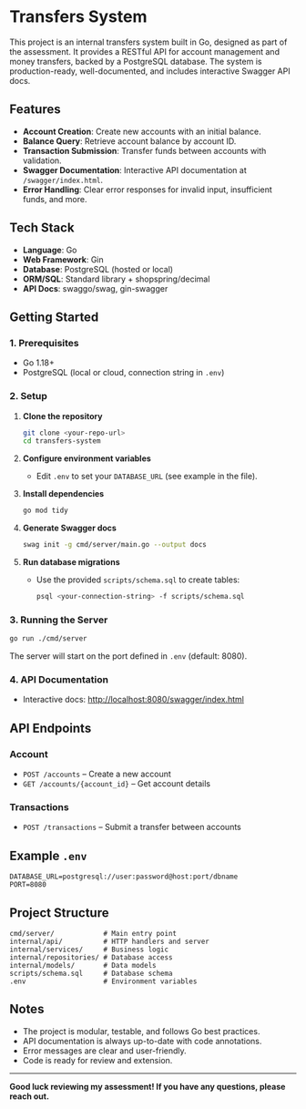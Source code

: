 # Transfers System

This project is an internal transfers system built in Go, designed as part of the assessment. It provides a RESTful API for account management and money transfers, backed by a PostgreSQL database. The system is production-ready, well-documented, and includes interactive Swagger API docs.

## Features
- **Account Creation**: Create new accounts with an initial balance.
- **Balance Query**: Retrieve account balance by account ID.
- **Transaction Submission**: Transfer funds between accounts with validation.
- **Swagger Documentation**: Interactive API documentation at `/swagger/index.html`.
- **Error Handling**: Clear error responses for invalid input, insufficient funds, and more.

## Tech Stack
- **Language**: Go
- **Web Framework**: Gin
- **Database**: PostgreSQL (hosted or local)
- **ORM/SQL**: Standard library + shopspring/decimal
- **API Docs**: swaggo/swag, gin-swagger

## Getting Started

### 1. Prerequisites
- Go 1.18+
- PostgreSQL (local or cloud, connection string in `.env`)

### 2. Setup
1. **Clone the repository**
   ```sh
   git clone <your-repo-url>
   cd transfers-system
   ```
2. **Configure environment variables**
   - Edit `.env` to set your `DATABASE_URL` (see example in the file).

3. **Install dependencies**
   ```sh
   go mod tidy
   ```

4. **Generate Swagger docs**
   ```sh
   swag init -g cmd/server/main.go --output docs
   ```

5. **Run database migrations**
   - Use the provided `scripts/schema.sql` to create tables:
     ```sh
     psql <your-connection-string> -f scripts/schema.sql
     ```

### 3. Running the Server
```sh
go run ./cmd/server
```
The server will start on the port defined in `.env` (default: 8080).

### 4. API Documentation
- Interactive docs: [http://localhost:8080/swagger/index.html](http://localhost:8080/swagger/index.html)

## API Endpoints

### Account
- `POST /accounts` – Create a new account
- `GET /accounts/{account_id}` – Get account details

### Transactions
- `POST /transactions` – Submit a transfer between accounts

## Example `.env`
```
DATABASE_URL=postgresql://user:password@host:port/dbname
PORT=8080
```

## Project Structure
```
cmd/server/            # Main entry point
internal/api/          # HTTP handlers and server
internal/services/     # Business logic
internal/repositories/ # Database access
internal/models/       # Data models
scripts/schema.sql     # Database schema
.env                   # Environment variables
```

## Notes
- The project is modular, testable, and follows Go best practices.
- API documentation is always up-to-date with code annotations.
- Error messages are clear and user-friendly.
- Code is ready for review and extension.

---

**Good luck reviewing my assessment! If you have any questions, please reach out.**